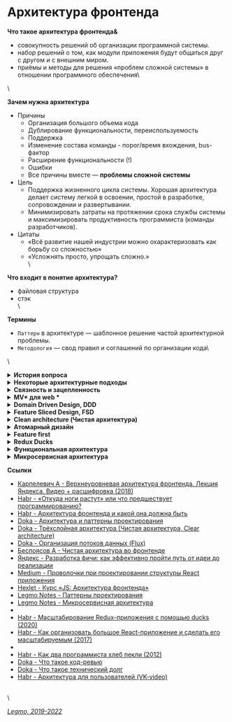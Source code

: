 # Архитектура фронтенда

**Что такое архитектура фронтенда&**

* совокупность решений об организации программной системы.
* набор решений о том, как модули приложения будут общаться друг с другом и с внешним миром.
* приёмы и методы для решения «проблем сложной системы» в отношении программного обеспечения\


\


**Зачем нужна архитектура**

* Причины
  * Организация большого объема кода
  * Дублирование функциональности, переиспользуемость
  * Поддержка
  * Изменение состава команды - порог/время вхождения, bus-фактор
  * Расширение функциональности (!)
  * Ошибки
  * Все причины вместе — **проблемы сложной системы**
* Цель
  * Поддержка жизненного цикла системы. Хорошая архитектура делает систему легкой в освоении, простой в разработке, сопровождении и развертывании.
  * Минимизировать затраты на протяжении срока службы системы и максимизировать продуктивность программиста (команды разработчиков).
* Цитаты
  * «Всё развитие нашей индустрии можно охарактеризовать как борьбу со сложностью»
  * «Усложнять просто, упрощать сложно.»\
    \


**Что входит в понятие архитектура?**

* файловая структура
* стэк\
  \


**Термины**

* `Паттерн` в архитектуре — шаблонное решение частой архитектурной проблемы.
* `Методология` — свод правил и соглашений по организации кода\


\


<details>

<summary><strong>История вопроса</strong></summary>

* 1968 — Эдсгер Дейкстра. Статья «Operator GOTO considered harmful» («Оператор GOTO — оператор безусловного перехода — зло»)
* 1970-е — Дейкстра и Дэвид Парнас — развивали идею, в соавторстве и по отдельности
* 1996 — первая подробная книга об архитектуре. Мэри Шоу и Дэвид Гэрлан. «Архитектура программного обеспечения: перспективы новой дисциплины» («Software Architecture: Perspectives on an Emerging Discipline»)
* После этого подробных книг об архитектуре ПО практически не писалось — именно из-за области применения. В каждой сфере знаний есть свои архитектурные подходы, часто не применимые в других областях. Архитектура — процесс творческий => конкретные книги про как писать архитектуру, вы не найдете.
* 2007 — вышел первый стандарт программной архитектуры: «ISO ISO / IEC 42010:2007». «IEEE 1471: ANSI / IEEE 1471 — 2000: Рекомендации по описанию преимущественно программных систем».

\


</details>

<details>

<summary><strong>Некоторые архитектурные подходы</strong></summary>

* MVC, MVP, MVVM, MV\* — 19XX
* Компонент-контейнерный подход — 2000-2010
* Domain Driven Design (DDD) — 2003
* Onion Architecture — 2003-2012
* Clean architecture (Чистая архитектура) — 2012
* Атомарная архитектура, atomic design — 2013
* Микросервисная архитектура — 2011
* Feature Based / Feature first — 2010-2016
* Vertical slices — 2010-2016
* Flux, Redux — 2015
* Redux Duсks — 2015
* Business Logic Component (BLoC)
* Feature Driven Architecture (FDA) — 2018
* Feature Sliced Design (FSD) — 2018
* Функциональная архитектура

\


</details>

<details>

<summary><strong>Связность и зацепленность</strong></summary>

Хорошая архитектура должна обладать низкой связностью, высокой зацепленностью.\
`Low coupling, high cohesion`

`Связность` (coupling) — взаимная зависимость модулей между собой.\
Сколько изменений надо внести в модули при изменении другого модуля.\
Чем ниже этот показатель — тем лучше.\
Плохо кода модули зависят друг от друга — изменили что-то в компоненте User и надо вносить кучу правок в других модулях.

`Зацепленность` (cohesion) — степень общности обязанностей модуля.\
Насколько модуль сфокусирована на решении одной задачи.\
Чем выше этот показатель — тем лучше.\
Плохо кода модуль решает несколько разных задач (например авторизация и шифрование).

Ссылки:

* [ООП: некоторые принципы разработки программ на C++](https://statmod.ru/3-5/programming/oop\_potapov/index.htm)
* [Как написать аккуратный код? Часть вторая: связность](https://bureau.ru/soviet/20200227/?ysclid=l95u4bmvwd168275487)
* [Medium - Low Coupling и High Cohesion](https://medium.com/german-gorelkin/low-coupling-high-cohesion-d36369fb1be9)
*

\


</details>

<details>

<summary><strong>MV* для web *</strong></summary>

***

`Model-View-Controller` (Модель-Вид-Контроллер)\
Конструкционный шаблон, архитектурный паттерн, концепция. 1979 г\
Описывает способ построения структуры приложения, сферы ответственности и взаимодействие каждой из частей в этой структуре.

Основная идея: нужно чётко разделять ответственность за различное функционирование в наших приложениях.\
Делим приложение на 3 основных компонента, каждый отвечает за свои задачи. Модификация каждого компонента может осуществляться независимо.

* `Model` - обработка данных и логика приложения
* `View` - представление данных пользователю (в любом формате). Пользовательский интерфейс
* `Controller` - обработка действий пользователя, вызов соответствующих ресурсов. Логика управления

Концепция стала популярна благодаря включению в две среды разработки: Struts и Ruby on Rails.

**Модификации**\
Есть много модификаций шаблона MV\*

* MVP — Model-View-Presenter
* MVVM — Model-View-View Model
* HMVC — Hierarchical MVC
* и другие\


\


**Ссылки**

* [Концепция MVC для чайников](https://ruseller.com/lessons.php?id=666)
* [MVC для веб: проще некуда](https://habr.com/ru/post/181772/)
* [Habr - Честный MVC на React + Redux (2016)](https://habr.com/ru/company/developersoft/blog/305812/)
* [Doka - Архитектурный паттерн MVC](https://doka.guide/js/architecture-mvc/)
* [Medium - Прощай, Redux (2018)](https://medium.com/devschacht/jack-scott-goodbye-redux-4f11cc3c6af5)
* [MVVM: проектирование приложений для Windows](https://skillbox.ru/media/code/mvvm\_proektirovanie\_prilozheniy\_dlya\_windows/)
* [Habr - Паттерны для новичков: MVC vs MVP vs MVVM (2014)](https://habr.com/ru/post/215605/)
* [Habr - MVVM: полное понимание (+WPF) Часть 1](https://habr.com/ru/post/338518/)

***

\


</details>

<details>

<summary><strong>Domain Driven Design, DDD</strong></summary>

`Domain Driven Design` (предметно-ориентированное проектирование) - подход построения моделей программных продуктов.

DDD не связан с технологиями. Это про архитектуру.\
Вместо этого речь идет о развитии знаний о бизнесе и использовании технологий для обеспечения ценности.

Книга Эрика Эванса «Предметно-ориентированное проектирование (DDD): структуризация сложных программных систем»\
Рекоменация Кузебюрдина (It-Kamasutra)

Программное обеспечение это не только код. Код редко является конечной целью вашей работы. Код это только средства решения бизнес-задач. Так почему код должен быть на языке отличном от языка бизнеса? DDD подчеркивает что код и бизнес должны говорить на одном языке. Когда барьер преодолён, нет необходимости в переводе или утомительной синхронизации, информация не потеряется. Каждый участник влияет на Бизнес-Домен, не только разработчики. Получающееся программное обеспечение - единственная правда для общего языка.

Три основных понятия:

* Единый Язык (Ubiquitous Language)
* Стратегическое моделирование (Strategic Design)
* Тактическое моделирование (Tactical Design)

**Картинки**

![Схема 1](../Assets/Img/architecture-ddd-1.jpg)\
\


**Ссылки**

* [Habr - Domain Driven Design на практике](https://habr.com/ru/post/334126/)
* [Domain Driven Design (DDD) - что это такое? И как начать использовать DDD в разработке](https://blog-programmista.ru/post/132-ddd-what-is-it.html)
* [Что можно узнать о Domain Driven Design за 10 минут?](https://itnan.ru/post.php?c=1\&p=489352)
*

\


</details>

<details>

<summary><strong>Feature Sliced Design, FSD</strong></summary>

`Feature Sliced Design` - методология проектирования архитектуры frontend-приложений.\
Свод правил и соглашений по организации кода

Полезна для средних и больших проектов, которые будут в вашем распоряжении несколько лет.\
Учитывает регулярные изменения требований бизнеса.

Не привязана к конкретному языку программирования, UI-фреймворку или менеджеру состояния.

Одним из минусов является высокий порог входа.\
Разработчик должен понимать как работает этот подход и при разработке очередного модуля вам придется подумать о правильности его расположения.

Выделяются следующие архитектурные абстракции:

* `слои` - по области влияния
  * app - инициализация приложения (init, styles, providers, ...);
  * processes - бизнес-процессы приложения управляющие страницами (payment, auth, ...);
  * pages - страницы приложения (user-page, ...);
  * features - части функциональности приложения (auth-by-oauth, ...);
  * entities - бизнес-сущности (viewer, order, ...);
  * shared - переиспользуемый инфраструктурный код (UIKit, libs, API, ...).
* `слайсы` - по бизнес-домену
  * разделение кода на слайсы зависит от проекта, не определяется методологией
  * Например:
    * user
    * post
    * comment
* `сегменты` - по назначению в реализации
  * ui - UI-представление модуля (components, widgets, canvas, ...);
  * model - бизнес-логика модуля (store, effects/actions, hooks/contracts, ...);
  * lib - вспомогательные библиотеки;
  * api - логика взаимодействия с API;
  * config - модуль конфигурации приложения и его окружения.

\*\*\*

* Методология состоит из разделения на
  * страницы
  * виджеты
  * фичи
  * сущности
  * shared-компоненты
* В папке каждой сущности, виджета, страницы происходит разделение на
  * /ui,
  * /lib,
  * /model.

Основная сложность при использовании методологии заключается в том, чтобы грамотно разбить код.\
Всегда проще просто взять, вынести компоненты фичи в папку `/components`, но со временем - с ростом проекта - приходит понимание того, что не всё так просто, и длинная папка `/components` может не радовать, как и размазывание логики фичи по множеству папок, будь то `/redux` или какая-нибудь `/core` папка, куда складываются бизнес-сущности и их логика.

**Ссылки**

* [Оф. сайт](https://feature-sliced.design/)
* [Habr - Архитектура фронтенда и какой она должна быть (2022)](https://habr.com/ru/post/667214/)
* [Илья Азин (Яндекс) — Доклад Feature-Sliced Design (2021, YouTube)](https://www.youtube.com/watch?v=af-PD2yIUiU)
* [Методология "feature-sliced" - идеальный способ структурировать растущий проект?](https://okusov.ru/metodologiya-feature-sliced-idealnyj-sposob-strukturirovat-rastushij-proekt)
* [Структура frontend-приложений. Миф или реальность? (2022)](https://vc.ru/s/fly-code/512625-struktura-frontend-prilozheniy-mif-ili-realnost)
*

\


</details>

<details>

<summary><strong>Clean architecture (Чистая архитектура)</strong></summary>

***

2012 г.

`Чистая архитектура` — способ разделения ответственностей и частей функциональности по степени их близости к предметной области приложения.\


`Предметная область` (домен) — часть реального мира, которую моделируем программой.\
Такие преобразования данных, которые отражают преобразования в реальном мире.\
Например, если мы обновили название товара, то замена старого имени на новое и есть преобразование предметной области (доменное преобразование).

Также называют `трёхслойной арзитектурой` — приложение делится на слои

* `домен` в центре
* `прикладной слой` вокруг него
* `слой адаптеров` снаружи

Чем дальше мы от центра — тем функциональность кода более «сервисная», тем дальше она от предметной области нашего приложения.\
Это важно когда мы принимаем решение, к какому слою отнести какой-либо модуль.

**Ссылки**

* [Robert C. Martin - The Clean Architecture](https://blog.cleancoder.com/uncle-bob/2012/08/13/the-clean-architecture.html)
* [Беспоясов А - Чистая архитектура во фронтенде](https://bespoyasov.ru/blog/clean-architecture-on-frontend/)
* [Беспоясов А - Чистая архитектура во фронтенде. Доклад (YouTube)](https://youtu.be/h4WQRqNjmX0)
* [Беспоясов А - Чистая архитектура во фронтенде. Слайды к докладу](https://bespoyasov.ru/slides/clean-architecture-on-frontend/)

\


</details>

<details>

<summary><strong>Атомарный дизайн</strong></summary>

Модульная методология для создания библиотек паттернов, простых в поддержке, масштабировании и развитии.\
Создание крупных и сложных UI-компонентов из более мелких и простых.

Брэд Фрост, 2016.\


5 категорий компонентов:

* `атомы` - неделимы элементы. Кнопка, ссылка, цвет
* `молекулы` - несколько атомов. Строка поиска - текстовое поле + кнопка + пиктограмма + подсказки
* `организмы` - несколько молекул и атомов. Шапка сайта
* `шаблон` - законченные веб-страницы или экраны приложений (но с тестовым контентом)
* `страницы` - шаблон, заполненный реальным контентом (картинками, текстами и т.д.)

Примеры реализации

* [Storybook](https://storybook.js.org/) - инструмент для разработки и управления библиотекой UI компонентов. Open Source
* [Pattern Lab](https://patternlab.io/) - генератор статических сайтов, использующий методологию атомарного дизайна.

Ссылки:

* [Habr - Атомарный веб-дизайн (2015)](https://habr.com/ru/post/249223/)
* [Брэд Фрост — Атомарный дизайн (перевод)](https://medium.com/%D0%B0%D1%82%D0%BE%D0%BC%D0%B0%D1%80%D0%BD%D1%8B%D0%B9-%D0%B4%D0%B8%D0%B7%D0%B0%D0%B9%D0%BD/atomic-design-foreword-4960ad17bc1a)
* [Всё, что вам нужно знать об атомарном дизайне](https://deadsign.ru/ui/everything-you-need-to-know-about-atomic-design/)

\


</details>

<details>

<summary><strong>Feature first</strong></summary>

Большое приложение должно быть набором небольших приложений, которые функционируют изолированно.

`Feature` — единица проекта, на основе разнообразия которых строится продукт. `Feature-first` — предполагает, что все компоненты, объединенные общей логикой и интерфейсом, являются фичей и располагаются в одном месте.

Иногда под `features` понимают пользовательские сценарии.\
Например — добавление товара в корзину, пополнение кошелька.\
Есть сущности (пользователь, товар, корзина), есть действия которые мы с ними можем соврешить - подписатьсся на пользователя, зарегистрировать его, авторизовать... Эти действия — features.

Открывая папку feature/Profile, мы находим весь код, относящийся к функционалу профиля пользователя и сразу получаем представление, как это работает.

Похоже на микросервисную архитектуру.

Общий подход:

* Вне папки компонента нет файлов, которые связывают его с приложением.
* Когда вы используете компонент в приложении — вы импортируете его, как если бы это был любой другой модуль или библиотека. Вплоть до включения файла Readme.md в папку каждого компонента.

Преимущества:

* вы поощряете изоляцию и инкапсуляцию ваших компонентов пользовательского интерфейса. Вы буквально гарантируете, что компоненты вашего приложения будут повторно использоваться в будущих проектах.

\*\*\*

**Ссылки**

* [Организация кода в масштабных React проектах.(2018)](https://blogru.4xxi.com/%D0%BE%D1%80%D0%B3%D0%B0%D0%BD%D0%B8%D0%B7%D0%B0%D1%86%D0%B8%D1%8F-%D0%BA%D0%BE%D0%B4%D0%B0-%D0%B2-%D0%BC%D0%B0%D1%81%D1%88%D1%82%D0%B0%D0%B1%D0%BD%D1%8B%D1%85-react-%D0%BF%D1%80%D0%BE%D0%B5%D0%BA%D1%82%D0%B0%D1%85-bc00ce1621e3) -[Medium - Feature First Organization (2016)](https://medium.com/front-end-weekly/the-secret-to-organization-in-functional-programming-913484e85fc9)

\


</details>

<details>

<summary><strong>Redux Duсks</strong></summary>

См [Legmo Notes - React. Ducks](../js/react.md#ducks)

\


</details>

<details>

<summary><strong>Функциональная архитектура</strong></summary>

Примерно так:

* до начала работы с кодом анализируем будущий продукт
* решаем какие потребуются функции
* выделяем функции общие для разных частей
* расставляем их по рейтингу и т.д.
* [Шерер П - Функциональная архитектура цифровых продуктов. Часть 1](https://sherer-pro.turbopages.org/sherer.pro/s/blog/funkcionalnaja-arhitektura-cifrovyh-produktov-chast-1/)
* [Шерер П - Функциональная архитектура цифровых продуктов. Часть 2](https://sherer-pro.turbopages.org/sherer.pro/s/blog/funkcionalnaja-arhitektura-cifrovyh-produktov-chast-2/)
* [Шерер П - Функциональная архитектура цифровых продуктов. Часть 3](https://sherer-pro.turbopages.org/sherer.pro/s/blog/funkcionalnaya-arxitektura-cifrovyx-produktov-chast-3/?last\_related=1\&turbo\_feed\_type=full)

\


</details>

<details>

<summary><strong>Микросервисная архитектура</strong></summary>

См [Legmo Notes - Микросервисная архитектура](../network/microservices.md)

\


</details>

**Ссылки**

* [Карпелевич А - Верхнеуровневая архитектура фронтенда. Лекция Яндекса. Видео + расшифровка (2018)](https://itnan.ru/post.php?c=1\&p=425611)
* [Habr - «Откуда ноги растут» или что предшествует программированию?](https://habr.com/ru/company/otus/blog/493898/)
* [Habr - Архитектура фронтенда и какой она должна быть](https://habr.com/ru/post/667214/)
* [Doka - Архитектура и паттерны проектирования](https://doka.guide/js/architecture-and-design-patterns/)
* [Doka - Трёхслойная архитектура (Чистая архитектура, Clear architecture)](https://doka.guide/js/clean-architecture/)
* [Doka - Организация потоков данных (Flux)](https://doka.guide/js/architecture-data-flow/)
* [Беспоясов А - Чистая архитектура во фронтенде](https://bespoyasov.ru/blog/clean-architecture-on-frontend/)
* [Яндекс - Разработка фичи: как эффективно пройти путь от идеи до реализации](https://academy.yandex.ru/journal/razrabotka-fichi-kak-effektivno-projti-put-ot-idei-do-realizacii)
* [Medium - Проволочки при проектировании структуры React приложения](https://medium.com/@vladimirmorulus/%D0%BF%D1%80%D0%BE%D0%B2%D0%BE%D0%BB%D0%BE%D1%87%D0%BA%D0%B8-%D0%BF%D1%80%D0%B8-%D0%BF%D1%80%D0%BE%D0%B5%D0%BA%D1%82%D0%B8%D1%80%D0%BE%D0%B2%D0%B0%D0%BD%D0%B8%D0%B8-%D1%81%D1%82%D1%80%D1%83%D0%BA%D1%82%D1%83%D1%80%D1%8B-react-%D0%BF%D1%80%D0%B8%D0%BB%D0%BE%D0%B6%D0%B5%D0%BD%D0%B8%D1%8F-609f80105e2c)
* [Hexlet - Курс «JS: Архитектура фронтенда»](https://ru.hexlet.io/courses/js-frontend-architecture)
* [Legmo Notes - Паттерны проектирования](pattern.md)
* [Legmo Notes - Микросервисная архитектура](../network/microservices.md)
*
* [Habr - Масштабирование Redux-приложения с помощью ducks (2020)](https://habr.com/ru/company/otus/blog/492638/?ysclid=l6sz05stk7523793176)
* [Habr - Как организовать большое React-приложение и сделать его масштабируемым (2017)](https://habr.com/ru/company/nix/blog/329060/)
*
* [Habr - Как два программиста хлеб пекли (2012)](https://habr.com/ru/post/153225/)
* [Doka - Что такое код-ревью](https://doka.guide/tools/code-review/)
* [Doka - Что такое технический долг](https://doka.guide/js/technical-debt/)
* [Habr - Архитектура для пользователей (VK-video)](https://habr.com/ru/company/vk/blog/687752/)

\
\


[_Legmo, 2019-2022_](https://github.com/Legmo/notes/)
